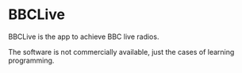 # BBCLive

BBCLive is the app to achieve BBC live radios.

The software is not commercially available, just the cases of learning programming.